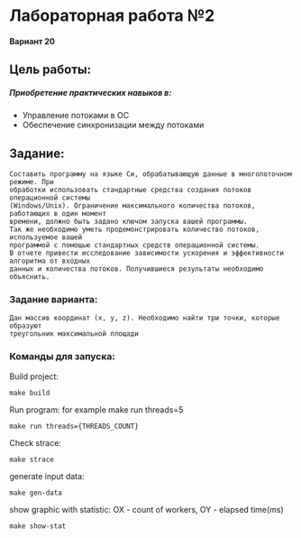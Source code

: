 # Лабораторная работа №2

#### Вариант 20

## Цель работы:
##### Приобретение практических навыков в:

- Управление потоками в ОС 
- Обеспечение синхронизации между потоками

## Задание:

```
Составить программу на языке Си, обрабатывающую данные в многопоточном режиме. При 
обработки использовать стандартные средства создания потоков операционной системы 
(Windows/Unix). Ограничение максимального количества потоков, работающих в один момент 
времени, должно быть задано ключом запуска вашей программы.
Так же необходимо уметь продемонстрировать количество потоков, используемое вашей 
программой с помощью стандартных средств операционной системы.
В отчете привести исследование зависимости ускорения и эффективности алгоритма от входных 
данных и количества потоков. Получившиеся результаты необходимо объяснить.
```

### Задание варианта:

```
Дан массив координат (x, y, z). Необходимо найти три точки, которые образуют 
треугольник максимальной площади
```


### Команды для запуска:
Build project:
```
make build
```

Run program:
for example make run threads=5
```
make run threads={THREADS_COUNT}
```


Check strace:
```
make strace
```

generate input data:
```
make gen-data
```

show graphic with statistic: OX - count of workers, OY - elapsed time(ms)
```
make show-stat
```






